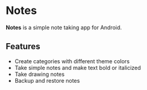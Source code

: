 Notes
=======
**Notes** is a simple note taking app for Android.

## Features

- Create categories with different theme colors
- Take simple notes and make text bold or italicized
- Take drawing notes
- Backup and restore notes